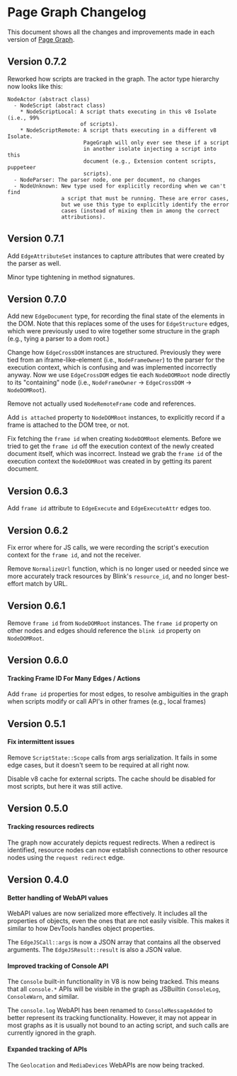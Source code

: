 # Page Graph Changelog

This document shows all the changes and improvements made in each version of
[Page Graph](https://github.com/brave/brave-browser/wiki/PageGraph).

## Version 0.7.2

Reworked how scripts are tracked in the graph. The actor type hierarchy
now looks like this:

```
NodeActor (abstract class)
  - NodeScript (abstract class)
    * NodeScriptLocal: A script thats executing in this v8 Isolate (i.e., 99%
                       of scripts).
    * NodeScriptRemote: A script thats executing in a different v8 Isolate.
                        PageGraph will only ever see these if a script
                        in another isolate injecting a script into this
                        document (e.g., Extension content scripts, puppeteer
                        scripts).
  - NodeParser: The parser node, one per document, no changes
  - NodeUnknown: New type used for explicitly recording when we can't find
                 a script that must be running. These are error cases,
                 but we use this type to explicitly identify the error
                 cases (instead of mixing them in among the correct
                 attributions).
```

## Version 0.7.1

Add `EdgeAttributeSet` instances to capture attributes that were created
by the parser as well.

Minor type tightening in method signatures.

## Version 0.7.0

Add new `EdgeDocument` type, for recording the final state of the elements
in the DOM. Note that this replaces some of the uses for `EdgeStructure`
edges, which were previously used to wire together some structure in the
graph (e.g., tying a parser to a dom root.)

Change how `EdgeCrossDOM` instances are structured. Previously they were
tied from an iframe-like-element (i.e., `NodeFrameOwner`) to the parser
for the execution context, which is confusing and was implemented
incorrectly anyway. Now we use `EdgeCrossDOM` edges tie each `NodeDOMRoot`
node directly to its "containing" node (i.e.,
`NodeFrameOwner` -> `EdgeCrossDOM` -> `NodeDOMRoot`).

Remove not actually used `NodeRemoteFrame` code and references.

Add `is attached` property to `NodeDOMRoot` instances, to explicitly
record if a frame is attached to the DOM tree, or not.

Fix fetching the `frame id` when creating `NodeDOMRoot` elements.
Before we tried to get the `frame id` off the execution context of
the newly created document itself, which was incorrect.  Instead we grab
the `frame id` of the execution context the `NodeDOMRoot` was created in
by getting its parent document.

## Version 0.6.3

Add `frame id` attribute to `EdgeExecute` and `EdgeExecuteAttr` edges too.

## Version 0.6.2

Fix error where for JS calls, we were recording the script's execution context
for the `frame id`, and not the receiver.

Remove `NormalizeUrl` function, which is no longer used or needed since we
more accurately track resources by Blink's `resource_id`, and no longer
best-effort match by URL.

## Version 0.6.1

Remove `frame id` from `NodeDOMRoot` instances. The `frame id` property
on other nodes and edges should reference the `blink id` property
on `NodeDOMRoot`.

## Version 0.6.0

#### Tracking Frame ID For Many Edges / Actions

Add `frame id` properties for most edges, to resolve ambiguities in the
graph when scripts modify or call API's in other frames (e.g., local frames)

## Version 0.5.1

#### Fix intermittent issues

Remove `ScriptState::Scope` calls from args serialization. It fails in some edge
cases, but it doesn't seem to be required at all right now.

Disable v8 cache for external scripts. The cache should be disabled for most
scripts, but here it was still active.

## Version 0.5.0

#### Tracking resources redirects

The graph now accurately depicts request redirects. When a redirect is
identified, resource nodes can now establish connections to other resource nodes
using the `request redirect` edge.

## Version 0.4.0

#### Better handling of WebAPI values

WebAPI values are now serialized more effectively. It includes all the
properties of objects, even the ones that are not easily visible. This makes it
similar to how DevTools handles object properties.

The `EdgeJSCall::args` is now a JSON array that contains all the observed
arguments. The `EdgeJSResult::result` is also a JSON value.

#### Improved tracking of Console API

The `Console` built-in functionality in V8 is now being tracked. This means that
all `console.*` APIs will be visible in the graph as JSBuiltin `ConsoleLog`,
`ConsoleWarn`, and similar.

The `console.log` WebAPI has been renamed to `ConsoleMessageAdded` to better
represent its tracking functionality. However, it may not appear in most graphs
as it is usually not bound to an acting script, and such calls are currently
ignored in the graph.

#### Expanded tracking of APIs

The `Geolocation` and `MediaDevices` WebAPIs are now being tracked.
